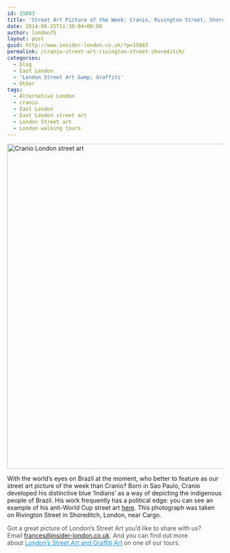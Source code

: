 ```yaml
---
id: 15083
title: 'Street Art Picture of the Week: Cranio, Rivington Street, Shoreditch'
date: 2014-06-25T11:30:04+00:00
author: london75
layout: post
guid: http://www.insider-london.co.uk/?p=15083
permalink: /cranio-street-art-rivington-street-shoreditch/
categories:
  - blog
  - East London
  - 'London Street Art &amp; Graffiti'
  - Other
tags:
  - Alternative London
  - cranio
  - East London
  - East London street art
  - London Street art
  - London walking tours
---
```

[<img class="size-full wp-image-15085 aligncenter" src="http://www.insider-london.co.uk/wp-content/uploads/2014/06/Cranio.jpg" alt="Cranio London street art" width="569" height="759" />](http://www.insider-london.co.uk/wp-content/uploads/2014/06/Cranio.jpg)
  
With the world&#8217;s eyes on Brazil at the moment, who better to feature as our street art picture of the week than Cranio? Born in Sao Paulo, Cranio developed his distinctive blue &#8216;Indians&#8217; as a way of depicting the indigenous people of Brazil. His work frequently has a political edge: you can see an example of his anti-World Cup street art <a href="http://www.theguardian.com/artanddesign/gallery/2014/jun/09/brazils-anti-world-cup-street-art-in-pictures" target="_blank">here</a>. This photograph was taken on Rivington Street in Shoreditch, London, near Cargo.

<span style="color: #4d4d4d;">Got a great picture of London’s Street Art you’d like to share with us? Email </span><a id="yui_3_16_0_1_1402043296792_83087" style="color: #196ad4;" href="mailto:frances@insider-london.co.uk" target="_blank" rel="nofollow" shape="rect">frances@insider-london.co.uk</a><span style="color: #4d4d4d;">. And you can find out more about </span><a style="color: #1994e6;" href="http://www.insider-london.co.uk/london-graffiti-artists-walking-tours/" target="_blank">London’s Street Art and Graffiti Art</a><span style="color: #4d4d4d;"> on one of our tours.</span>